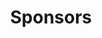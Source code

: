 ---
layout: sponsors
title: Sponsors
excerpt: This event couldn't happen without the kind donations from our sponsors.
permalink: /sponsors/    
type: pages
---